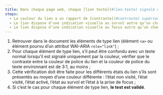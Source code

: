 ```yaml
---
title: Dans chaque page web, chaque [lien texte](#lien-texte) signalé uniquement par la couleur, et dont la nature n’est pas évidente, vérifie-t-il ces conditions ?
steps:
  - La couleur du lien a un rapport de [contraste](#contraste) supérieur ou égal à 3:1 par rapport au texte environnant.
  - Le lien dispose d’une indication visuelle au survol autre qu’un changement de couleur.
  - Le lien dispose d’une indication visuelle au focus autre qu’un changement de couleur.
---
```


1. Retrouver dans le document les éléments de type lien (élément `<a>` ou élément pourvu d’un attribut WAI-ARIA `role="link"`) ;
2. Pour chaque élément de type lien, s’il peut être confondu avec un texte normal lorsqu’il est signalé uniquement par la couleur, vérifier que le contraste entre la couleur de police du lien et la couleur de police du texte environnant est de 3:1, au moins ;
3. Cette vérification doit être faite pour les différents états du lien s’ils sont présentés au moyen d’une couleur différente : l’état non visité, l’état visité, l’état activé, l’état au survol et l’état à la prise de focus ;
4. Si c’est le cas pour chaque élément de type lien, **le test est validé**.
